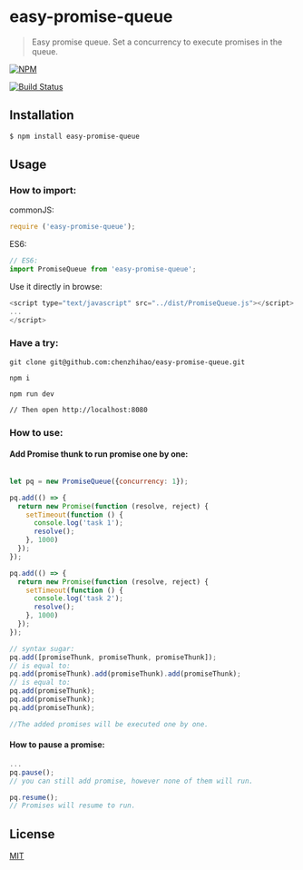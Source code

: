# easy-promise-queue

> Easy promise queue. Set a concurrency to execute promises in the queue.

[![NPM](https://nodei.co/npm/easy-promise-queue.png)](https://nodei.co/npm/easy-promise-queue/)

[![Build Status](https://travis-ci.org/chenzhihao/easy-promise-queue.svg)](https://travis-ci.org/chenzhihao/easy-promise-queue)

## Installation
```bash
$ npm install easy-promise-queue
```

## Usage

### How to import:

commonJS:

```js
require ('easy-promise-queue');
```

ES6:

```js
// ES6:
import PromiseQueue from 'easy-promise-queue';
```

Use it directly in browse:

```js
<script type="text/javascript" src="../dist/PromiseQueue.js"></script>
...
</script>
```
### Have a try:
```
git clone git@github.com:chenzhihao/easy-promise-queue.git

npm i

npm run dev

// Then open http://localhost:8080
```

### How to use:
#### Add Promise thunk to run promise one by one:
```js

let pq = new PromiseQueue({concurrency: 1});

pq.add(() => {
  return new Promise(function (resolve, reject) {
    setTimeout(function () {
      console.log('task 1');
      resolve();
    }, 1000)
  });
});

pq.add(() => {
  return new Promise(function (resolve, reject) {
    setTimeout(function () {
      console.log('task 2');
      resolve();
    }, 1000)
  });
});

// syntax sugar: 
pq.add([promiseThunk, promiseThunk, promiseThunk]);
// is equal to:
pq.add(promiseThunk).add(promiseThunk).add(promiseThunk);
// is equal to:
pq.add(promiseThunk);
pq.add(promiseThunk);
pq.add(promiseThunk);

//The added promises will be executed one by one.
```
#### How to pause a promise:
```js
...
pq.pause();
// you can still add promise, however none of them will run.

pq.resume();
// Promises will resume to run.
```

## License
[MIT](https://tldrlegal.com/license/mit-license)
